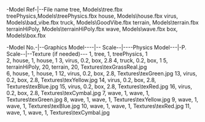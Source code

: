 ﻿-Model Ref-|--File name
tree,		Models\tree.fbx
treePhysics,Models\treePhysics.fbx
house,		Models\house.fbx
virus,		Models\bad_vibe.fbx
truck,		Models\GoodVibe.fbx
terrain,	Models\terrain.fbx
terrainHiPoly,	Models\terrainHiPoly.fbx
wave,		Models\wave.fbx
box,		Models\box.fbx


-Model No.-|--Graphics Model----|-- Scale--|----Physics Model---|-P. Scale--|--Texture (if needed)---
1,			tree,					1,		treePhysics,			1		
2,			house,					1,		house,					1
3,			virus,					0.2,	box,					2.8
4,			truck,					0.2,	box,					1
5,			terrainHiPoly,			20,		terrain,			20,		Textures\texGrassReal.jpg	
6,			house,					1,		house,					1
12,			virus,					0.2,	box,					2.8,		Textures\texGreen.jpg
13,			virus,					0.2,	box,					2.8,		Textures\texYellow.jpg
14,			virus,					0.2,	box,					2.8,		Textures\texBlue.jpg
15,			virus,					0.2,	box,					2.8,		Textures\texRed.jpg
16,			virus,					0.2,	box,					2.8,		Textures\texCymbal.jpg
7,			wave,					1,		wave,					1,		Textures\texGreen.jpg
8,			wave,					1,		wave,					1,		Textures\texYellow.jpg
9,			wave,					1,		wave,					1,		Textures\texBlue.jpg
10,			wave,					1,		wave,					1,		Textures\texRed.jpg
11,			wave,					1,		wave,					1,		Textures\texCymbal.jpg
